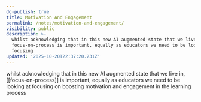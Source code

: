 ```yaml
---
dg-publish: true
title: Motivation And Engagement
permalink: /notes/motivation-and-engagement/
visibility: public
description: >-
  whilst acknowledging that in this new AI augmented state that we live in,
  focus-on-process is important, equally as educators we need to be looking at
  focusing 
updated: '2025-10-20T22:37:20.231Z'
---
```

whilst acknowledging that in this new AI augmented state that we live in, [[focus-on-process]] is important, equally as educators we need to be looking at focusing on boosting motivation and engagement in the learning process
